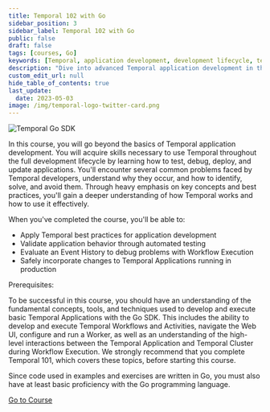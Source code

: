 ```yaml
---
title: Temporal 102 with Go
sidebar_position: 3
sidebar_label: Temporal 102 with Go
public: false
draft: false
tags: [courses, Go]
keywords: [Temporal, application development, development lifecycle, testing, debugging, deployment, best practices, automated testing, event history, workflow execution, production updates]
description: "Dive into advanced Temporal application development in this comprehensive course, covering the full development lifecycle. Gain expertise in testing, debugging, deployment, and updating applications, while adopting best practices to address common Temporal development challenges."
custom_edit_url: null
hide_table_of_contents: true
last_update:
  date: 2023-05-03
image: /img/temporal-logo-twitter-card.png
---
```


<!-- Generated May 03 2023 -->
<!-- DO NOT edit this file directly. -->

![Temporal Go SDK](/img/sdk_banners/banner_go.png)

In this course, you will go beyond the basics of Temporal application development. You will acquire skills necessary to use Temporal throughout the full development lifecycle by learning how to test, debug, deploy, and update applications. You'll encounter several common problems faced by Temporal developers, understand why they occur, and how to identify, solve, and avoid them. Through heavy emphasis on key concepts and best practices, you'll gain a deeper understanding of how Temporal works and how to use it effectively. 

When you've completed the course, you'll be able to:
- Apply Temporal best practices for application development
- Validate application behavior through automated testing
- Evaluate an Event History to debug problems with Workflow Execution
- Safely incorporate changes to Temporal Applications running in production

Prerequisites:

To be successful in this course, you should have an understanding of the fundamental concepts, tools, and techniques used to develop and execute basic Temporal Applications with the Go SDK. This includes the ability to develop and execute Temporal Workflows and Activities, navigate the Web UI, configure and run a Worker, as well as an understanding of the high-level interactions between the Temporal Application and Temporal Cluster during Workflow Execution. We strongly recommend that you complete Temporal 101, which covers these topics, before starting this course.

Since code used in examples and exercises are written in Go, you must also have at least basic proficiency with the Go programming language.

 <a className="button button--primary" href="https://temporal.talentlms.com/catalog/info/id:138">Go to Course</a> 
